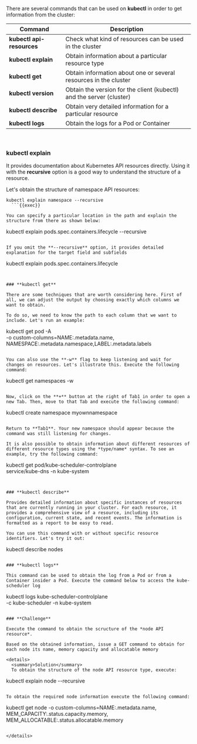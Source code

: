 There are several commands that can be used on **kubectl** in order to get information from the cluster:

| Command                       | Description                                                           |
| ----------------------------- | --------------------------------------------------------------------- |
| **kubectl api-resources**     | Check what kind of resources can be used in the cluster               |
| **kubectl explain**           | Obtain information about a particular resource type                   |
| **kubectl get**               | Obtain information about one or several resources in the cluster      |
| **kubectl version**           | Obtain the version for the client (kubectl) and the server (cluster)  |
| **kubectl describe**          | Obtain very detailed information for a particular resource            |
| **kubectl logs**              | Obtain the logs for a Pod or Container                                |

<br>

### **kubectl explain**

It provides documentation about Kubernetes API resources directly. Using it with the **recursive** option is a good way to understand the structure of a resource.

Let's obtain the structure of namespace API resources:

```
kubectl explain namespace --recursive
  ```{{exec}}

You can specify a particular location in the path and explain the structure from there as shown below:

```
kubectl explain pods.spec.containers.lifecycle --recursive
```{{exec}}

If you omit the **--recursive** option, it provides detailed explanation for the target field and subfields

```
kubectl explain pods.spec.containers.lifecycle
```{{exec}}


### **kubectl get**

There are some techniques that are worth considering here. First of all, we can adjust the output by choosing exactly which columns we want to obtain. 

To do so, we need to know the path to each column that we want to include. Let's run an example:

```
kubectl get pod -A \
-o custom-columns=NAME:.metadata.name,\
NAMESPACE:.metadata.namespace,LABEL:.metadata.labels
  ```{{exec}}

You can also use the **-w** flag to keep listening and wait for changes on resources. Let's illustrate this. Execute the following command:

```
kubectl get namespaces -w
```{{exec}}

Now, click on the **+** button at the right of Tab1 in order to open a new Tab. Then, move to that Tab and execute the following command:

```
kubectl create namespace myownnamespace
```{{exec}}

Return to **Tab1**. Your new namespace should appear because the command was still listening for changes.

It is also possible to obtain information about different resources of different resource types using the *type/name* syntax. To see an example, try the following command:

```
kubectl get pod/kube-scheduler-controlplane\
 service/kube-dns -n kube-system
```{{exec}}


### **kubectl describe**

Provides detailed information about specific instances of resources that are currently running in your cluster. For each resource, it provides a comprehensive view of a resource, including its configuration, current state, and recent events. The information is formatted as a report to be easy to read.

You can use this command with or without specific resource identifiers. Let's try it out:

```
kubectl describe nodes
```{{exec}}

### **kubectl logs**

This command can be used to obtain the log from a Pod or from a Container insider a Pod. Execute the command below to access the kube-scheduler log

```
kubectl logs kube-scheduler-controlplane \
        -c kube-scheduler -n kube-system
```{{exec}}

### **Challenge**

Execute the command to obtain the scructure of the *node API resource*.

Based on the obtained information, issue a GET command to obtain for each node its name, memory capacity and allocatable memory

<details>
  <summary>Solution</summary>
  To obtain the structure of the node API resource type, execute:

```
kubectl explain node --recursive
```{{exec}}

To obtain the required node information execute the following command:

```
kubectl get node -o custom-columns=NAME:.metadata.name,\
  MEM_CAPACITY:.status.capacity.memory,\
  MEM_ALLOCATABLE:.status.allocatable.memory
```{{exec}}

</details>








